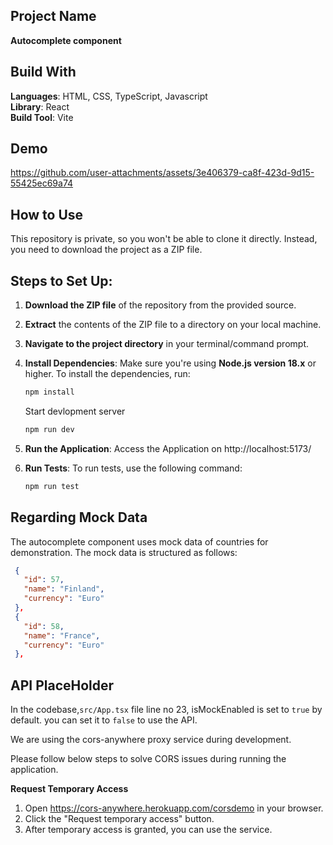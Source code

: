 ## Project Name

**Autocomplete component**

## Build With

**Languages**: HTML, CSS, TypeScript, Javascript  
**Library**: React  
**Build Tool**: Vite

## Demo 

https://github.com/user-attachments/assets/3e406379-ca8f-423d-9d15-55425ec69a74

## How to Use

This repository is private, so you won't be able to clone it directly. Instead, you need to download the project as a ZIP file.

## Steps to Set Up:

1. **Download the ZIP file** of the repository from the provided source.
2. **Extract** the contents of the ZIP file to a directory on your local machine.
3. **Navigate to the project directory** in your terminal/command prompt.

4. **Install Dependencies**:
   Make sure you're using **Node.js version 18.x** or higher. To install the dependencies, run:

   ```bash
   npm install
   ```

   Start devlopment server

   ```bash
   npm run dev
   ```

5. **Run the Application**: Access the Application on http://localhost:5173/

6. **Run Tests**:
   To run tests, use the following command:
   ```bash
   npm run test
   ```

## Regarding Mock Data

The autocomplete component uses mock data of countries for demonstration. The mock data is structured as follows:

```json
 {
   "id": 57,
   "name": "Finland",
   "currency": "Euro"
 },
 {
   "id": 58,
   "name": "France",
   "currency": "Euro"
 },
```

## API PlaceHolder

In the codebase,`src/App.tsx` file line no 23, isMockEnabled is set to `true` by default. you can set it to `false` to use the API.

We are using the cors-anywhere proxy service during development.

Please follow below steps to solve CORS issues during running the application.

**Request Temporary Access**

1.  Open https://cors-anywhere.herokuapp.com/corsdemo in your browser.
2.  Click the "Request temporary access" button.
3.  After temporary access is granted, you can use the service.

